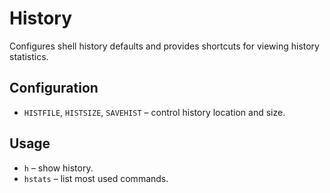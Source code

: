 # History

Configures shell history defaults and provides shortcuts for viewing history statistics.

## Configuration

- `HISTFILE`, `HISTSIZE`, `SAVEHIST` – control history location and size.

## Usage

- `h` – show history.
- `hstats` – list most used commands.
